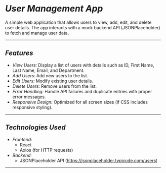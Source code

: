 # *User Management App*

A simple web application that allows users to view, add, edit, and delete user details. The app interacts with a mock backend API (JSONPlaceholder) to fetch and manage user data.

---

## *Features*
- *View Users:* Display a list of users with details such as ID, First Name, Last Name, Email, and Department.
- *Add Users:* Add new users to the list.
- *Edit Users:* Modify existing user details.
- *Delete Users:* Remove users from the list.
- *Error Handling:* Handle API failures and duplicate entries with proper error messages.
- *Responsive Design:* Optimized for all screen sizes (if CSS includes responsive styling).

---

## *Technologies Used*
- *Frontend:*
  - React
  - Axios (for HTTP requests)
- *Backend:*
  - JSONPlaceholder API (https://jsonplaceholder.typicode.com/users)

---

